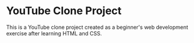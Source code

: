 # YouTube Clone Project

This is a YouTube clone project created as a beginner's web development exercise after learning HTML and CSS.
